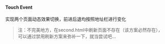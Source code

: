 #### Touch Event
实现两个页面动态效果切换，前进后退均按照地址栏进行变化    
> 注：不完美地方，在second.html中刷新页面不存在（该方案必然存在），可以通过禁用刷新方案来弥补一下，就当尝试吧...
